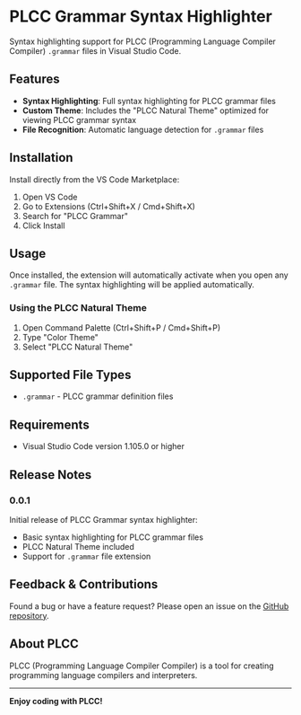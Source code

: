 
# PLCC Grammar Syntax Highlighter

Syntax highlighting support for PLCC (Programming Language Compiler Compiler) `.grammar` files in Visual Studio Code.

## Features

- **Syntax Highlighting**: Full syntax highlighting for PLCC grammar files
- **Custom Theme**: Includes the "PLCC Natural Theme" optimized for viewing PLCC grammar syntax
- **File Recognition**: Automatic language detection for `.grammar` files

## Installation

Install directly from the VS Code Marketplace:

1. Open VS Code
2. Go to Extensions (Ctrl+Shift+X / Cmd+Shift+X)
3. Search for "PLCC Grammar"
4. Click Install

## Usage

Once installed, the extension will automatically activate when you open any `.grammar` file. The syntax highlighting will be applied automatically.

### Using the PLCC Natural Theme

1. Open Command Palette (Ctrl+Shift+P / Cmd+Shift+P)
2. Type "Color Theme"
3. Select "PLCC Natural Theme"

## Supported File Types

- `.grammar` - PLCC grammar definition files

## Requirements

- Visual Studio Code version 1.105.0 or higher

## Release Notes

### 0.0.1

Initial release of PLCC Grammar syntax highlighter:

- Basic syntax highlighting for PLCC grammar files
- PLCC Natural Theme included
- Support for `.grammar` file extension

## Feedback & Contributions

Found a bug or have a feature request? Please open an issue on the [GitHub repository]([your-repo-url-here](https://github.com/GabeKouki/plcc-grammar)).

## About PLCC

PLCC (Programming Language Compiler Compiler) is a tool for creating programming language compilers and interpreters.

---

**Enjoy coding with PLCC!**
